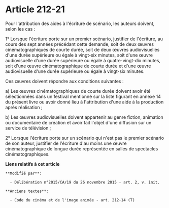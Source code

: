 # Article 212-21

Pour l'attribution des aides à l'écriture de scénario, les auteurs doivent, selon les cas : 

1° Lorsque l'écriture porte sur un premier scénario, justifier de l'écriture, au cours des sept années précédant cette
demande, soit de deux œuvres cinématographiques de courte durée, soit de deux œuvres audiovisuelles d'une durée supérieure ou
égale à vingt-six minutes, soit d'une œuvre audiovisuelle d'une durée supérieure ou égale à quatre-vingt-dix minutes, soit
d'une œuvre cinématographique de courte durée et d'une œuvre audiovisuelle d'une durée supérieure ou égale à vingt-six
minutes. 

Ces œuvres doivent répondre aux conditions suivantes : 

a) Les œuvres cinématographiques de courte durée doivent avoir été sélectionnées dans un festival mentionné sur la liste
figurant en annexe 14 du présent livre ou avoir donné lieu à l'attribution d'une aide à la production après réalisation ; 

b) Les œuvres audiovisuelles doivent appartenir au genre fiction, animation ou documentaire de création et avoir fait l'objet
d'une diffusion sur un service de télévision ; 

2° Lorsque l'écriture porte sur un scénario qui n'est pas le premier scénario de son auteur, justifier de l'écriture d'au
moins une œuvre cinématographique de longue durée représentée en salles de spectacles cinématographiques.

**Liens relatifs à cet article**

	**Modifié par**:

	  - Délibération n°2015/CA/19 du 26 novembre 2015 - art. 2, v. init.

	**Anciens textes**:

	  - Code du cinéma et de l'image animée - art. 212-14 (T)
